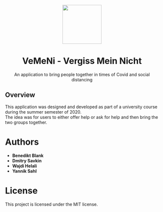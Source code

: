 <p align="center">
  <img width="128" align="center" src="/Software/Frontend/Vemini/Vemini/app_icon_Ajf_icon.ico">
</p>
<h1 align="center">
  VeMeNi - Vergiss Mein Nicht
</h1>
<p align="center">
  An application to bring people together in times of Covid and social distancing
</p>

## Overview

This application was designed and developed as part of a university course during the summer semester of 2020.  
The idea was for users to either offer help or ask for help and then bring the two groups together.

# Authors

* **Benedikt Blank**
* **Dmitry Savkin**
* **Wajdi Helali**
* **Yannik Sahl**

# License

This project is licensed under the MIT license.
